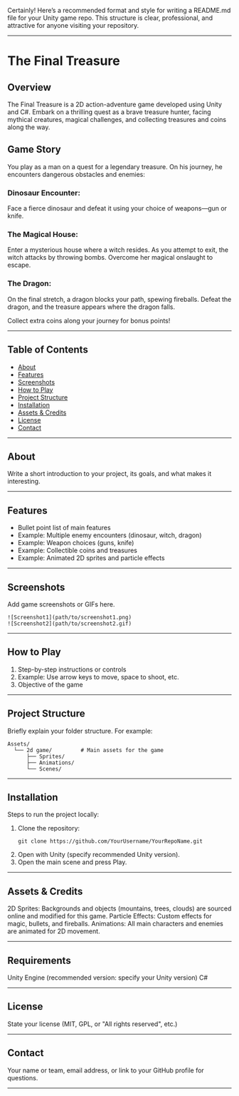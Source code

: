 Certainly! Here’s a recommended format and style for writing a README.md file for your Unity game repo. This structure is clear, professional, and attractive for anyone visiting your repository.

---

# The Final Treasure

## Overview
The Final Treasure is a 2D action-adventure game developed using Unity and C#. Embark on a thrilling quest as a brave treasure hunter, facing mythical creatures, magical challenges, and collecting treasures and coins along the way.

## Game Story
You play as a man on a quest for a legendary treasure. On his journey, he encounters dangerous obstacles and enemies:

### Dinosaur Encounter:
Face a fierce dinosaur and defeat it using your choice of weapons—gun or knife.

### The Magical House:
Enter a mysterious house where a witch resides. As you attempt to exit, the witch attacks by throwing bombs. Overcome her magical onslaught to escape.

### The Dragon:
On the final stretch, a dragon blocks your path, spewing fireballs. Defeat the dragon, and the treasure appears where the dragon falls.

Collect extra coins along your journey for bonus points!

---

## Table of Contents

- [About](#about)
- [Features](#features)
- [Screenshots](#screenshots)
- [How to Play](#how-to-play)
- [Project Structure](#project-structure)
- [Installation](#installation)
- [Assets & Credits](#assets--credits)
- [License](#license)
- [Contact](#contact)

---

## About

Write a short introduction to your project, its goals, and what makes it interesting.

---

## Features

- Bullet point list of main features
- Example: Multiple enemy encounters (dinosaur, witch, dragon)
- Example: Weapon choices (guns, knife)
- Example: Collectible coins and treasures
- Example: Animated 2D sprites and particle effects

---

## Screenshots

Add game screenshots or GIFs here.

```
![Screenshot1](path/to/screenshot1.png)
![Screenshot2](path/to/screenshot2.gif)
```

---

## How to Play

1. Step-by-step instructions or controls
2. Example: Use arrow keys to move, space to shoot, etc.
3. Objective of the game

---

## Project Structure

Briefly explain your folder structure. For example:

```
Assets/
  └── 2d game/         # Main assets for the game
      ├── Sprites/
      ├── Animations/
      └── Scenes/
```

---

## Installation

Steps to run the project locally:

1. Clone the repository:
   ```
   git clone https://github.com/YourUsername/YourRepoName.git
   ```
2. Open with Unity (specify recommended Unity version).
3. Open the main scene and press Play.

---

## Assets & Credits

2D Sprites: Backgrounds and objects (mountains, trees, clouds) are sourced online and modified for this game.
Particle Effects: Custom effects for magic, bullets, and fireballs.
Animations: All main characters and enemies are animated for 2D movement.

---

## Requirements
Unity Engine (recommended version: specify your Unity version)
C#

---

## License

State your license (MIT, GPL, or "All rights reserved", etc.)

---

## Contact

Your name or team, email address, or link to your GitHub profile for questions.

---
